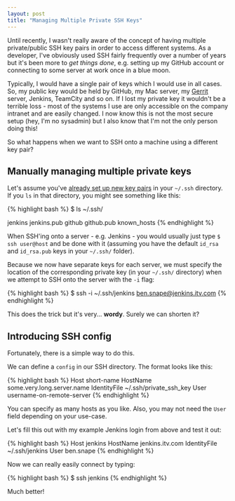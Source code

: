 ```yaml
---
layout: post
title: "Managing Multiple Private SSH Keys"
---
```


Until recently, I wasn't really aware of the concept of having multiple private/public SSH key pairs in order to access different systems. As a developer, I've obviously used SSH fairly frequently over a number of years but it's been more to <em>get things done</em>, e.g. setting up my GitHub account or connecting to some server at work once in a blue moon.

Typically, I would have a single pair of keys which I would use in all cases. So, my public key would be held by GitHub, my Mac server, my <a href="https://code.google.com/p/gerrit/" title="Gerrit" target="_blank">Gerrit</a> server, Jenkins, TeamCity and so on. If I lost my private key it wouldn't be a terrible loss - most of the systems I use are only accessible on the company intranet and are easily changed. I now know this is not the most secure setup (hey, I'm no sysadmin) but I also know that I'm not the only person doing this!

So what happens when we want to SSH onto a machine using a different key pair?

Manually managing multiple private keys
---------------------------------------

Let's assume you've <a href="https://help.github.com/articles/generating-ssh-keys" title="ssh-keygen" target="_blank">already set up new key pairs</a> in your <code>~/.ssh</code> directory. If you <code>ls</code> in that directory, you might see something like this:

{% highlight bash %}
$ ls ~/.ssh/

jenkins  jenkins.pub  github  github.pub  known_hosts
{% endhighlight %}

When SSH'ing onto a server - e.g. Jenkins - you would usually just type <code>$ ssh user@host</code> and be done with it (assuming you have the default <code>id_rsa</code> and <code>id_rsa.pub</code> keys in your <code>~/.ssh/</code> folder).

Because we now have separate keys for each server, we must specify the location of the corresponding private key (in your <code>~/.ssh/</code> directory) when we attempt to SSH onto the server with the <code>-i</code> flag:

{% highlight bash %}
$ ssh -i ~/.ssh/jenkins ben.snape@jenkins.itv.com
{% endhighlight %}

This does the trick but it's very... <strong>wordy</strong>. Surely we can shorten it?

Introducing SSH config
----------------------

Fortunately, there is a simple way to do this.

We can define a <code>config</code> in our SSH directory. The format looks like this:

{% highlight bash %}
Host           short-name
HostName       some.very.long.server.name
IdentityFile   ~/.ssh/private_ssh_key
User           username-on-remote-server
{% endhighlight %}

You can specify as many hosts as you like. Also, you may not need the <code>User</code> field depending on your use-case.

Let's fill this out with my example Jenkins login from above and test it out:

{% highlight bash %}
Host           jenkins
HostName       jenkins.itv.com
IdentityFile   ~/.ssh/jenkins
User           ben.snape
{% endhighlight %}

Now we can really easily connect by typing:

{% highlight bash %}
$ ssh jenkins
{% endhighlight %}

Much better!
